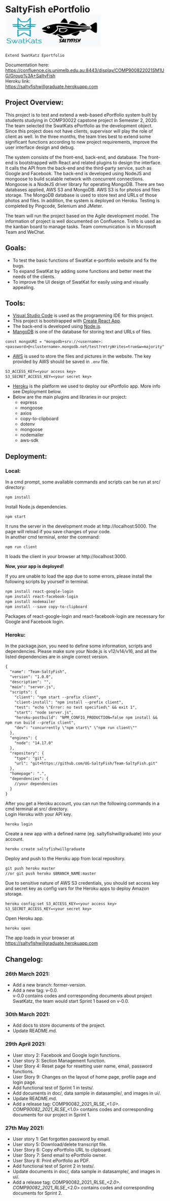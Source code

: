 # SaltyFish ePortfolio <img align="center" width="300" height="100" src="/ui/logo.png"> <br>
    Extend SwatKatz Eportfolio
Documentation here:<br> 
https://confluence.cis.unimelb.edu.au:8443/display/COMP900822021SM1UG/Group%3A+SaltyFish <br>
Heroku link:<br> 
https://saltyfishwillgraduate.herokuapp.com <br>

## Project Overview:
This project is to test and extend a web-based ePortfolio system built by students studying in COMP30022 capstone project in Semester 2, 2020. The team selected the SwatKats ePortfolio as the development object. Since this project does not have clients, supervisor will play the role of client as well. In the three months, the team tries best to extend some significant functions according to new project requirements, improve the user interface design and debug.<br>

The system consists of the front-end, back-end, and database. The front-end is bootstrapped with React and related plugins to design the interface. It calls the API from the back-end and the third-party service, such as Google and Facebook. The back-end is developed using NodeJS and mongoose to build scalable network with concurrent connections. Mongoose is a NodeJS driver library for operating MongoDB. There are two databases applied, AWS S3 and MongoDB. AWS S3 is for photos and files storage. The MongoDB database is used to store text and URLs of those photos and files. In addition, the system is deployed on Heroku. Testing is completed by Pingcode, Selenium and JMeter.<br>

The team will run the project based on the Agile development model. The information of project is well documented on Confluence. Trello is used as the kanban board to manage tasks. Team communication is in Microsoft Team and WeChat.<br>
  
## Goals:<br>
* To test the basic functions of SwatKat e-portfolio website and fix the bugs.<br>
* To expand SwatKat by adding some functions and better meet the needs of the clients.<br>
* To improve the UI design of SwatKat for easily using and visually appealing.<br>

## Tools:<br>
* [Visual Studio Code](https://code.visualstudio.com) is used as the programming IDE for this project.<br> 
* This project is bootstrapped with [Create React App](https://github.com/facebook/create-react-app).<br>
* The back-end is developed using [Node.js](https://nodejs.org/en/download/).<br>
* [MangoDB](https://www.mongodb.com/) is one of the database for storing text and URLs of files.<br>
```
const mongoURI = "mongodb+srv://<username>:<password>@<clustername>.mongodb.net/test?retryWrites=true&w=majority"
```
* [AWS](https://aws.amazon.com/cn/) is used to store the files and pictures in the website. The key provided by AWS should be saved in `.env` file.<br>
```
S3_ACCESS_KEY=<your access key>
S3_SECRET_ACCESS_KEY=<your secret key>
```
* [Heroku](https://id.heroku.com/login) is the platform we used to deploy our ePortfolio app. More info see Deployment below.<br>
* Below are the main plugins and libraries in our project:
    - express
    - mongoose
    - axios
    - copy-to-clipboard
    - dotenv
    - mongoose
    - nodemailer
    - aws-sdk

## Deployment:<br>
### Local:<br>
In a cmd prompt, some available commands and scripts can be run at src/ directory:<br>
```
npm install
``` 
Install Node.js dependencies.<br>

```
npm start
``` 
It runs the server in the development mode at http://localhost:5000. The page will reload if you save changes of your code.<br>
In another cmd terminal, enter the command:<br>
```
npm run client
``` 
It loads the client in your browser at http://localhost:3000. <br>

**Now, your app is deployed!**<br>

If you are unable to load the app due to some errors, please install the following scripts by yourself in terminal.<br>
```
npm install react-google-login
npm install react-facebook-login
npm install nodemailer
npm install --save copy-to-clipboard
```
Packages of react-google-login and react-facebook-login are necessary for Google and Facebook login.<br>

### Heroku:<br>
In the package.json, you need to define some information, scripts and dependencies. Please make sure your Node.js is v12/v14/v16, and all the listed dependencies are in single correct version.<br>
```
{
  "name": "Team-SaltyFish",
  "version": "1.0.0",
  "description": "",
  "main": "server.js",
  "scripts": {
    "client": "npm start --prefix client",
    "client-install": "npm install --prefix client",
    "test": "echo \"Error: no test specified\" && exit 1",
    "start": "node server.js",
    "heroku-postbuild": "NPM_CONFIG_PRODUCTION=false npm install && npm run build --prefix client",
    "dev": "concurrently \"npm start\" \"npm run client\""
  },
  "engines": {
    "node": "14.17.0"
  },
  "repository": {
    "type": "git",
    "url": "git+https://github.com/UG-SaltyFish/Team-SaltyFish.git"
  },
  "homepage": ".",
  "dependencies": {
    //your dependencies
  }
}
```
After you get a Heroku account, you can run the following commands in a cmd terminal at src/ directory.<br>
Login Heroku with your API key.<br>
```
heroku login
```
Create a new app with a defined name (eg. saltyfishwillgraduate) into your account.<br>
```
heroku create saltyfishwillgraduate
```
Deploy and push to the Heroku app from local repository.<br>
```
git push heroku master
//or git push heroku $BRANCH_NAME:master
```
Due to sensitive nature of AWS S3 credentials, you should set access key and secret key as config vars for the Heroku apps to deploy Amazon storage.<br>
```
heroku config:set S3_ACCESS_KEY=<your access key> S3_SECRET_ACCESS_KEY=<your secret key>
```
Open Heroku app.<br>
```
heroku open
```
The app loads in your browser at https://saltyfishwillgraduate.herokuapp.com <br>


## Changelog:<br>
### 26th March 2021:<br>
* Add a new branch: former-version.<br>
* Add a new tag: v-0.0.<br>
  v-0.0 contains codes and corresponding documents about project SwatKatz, the team would start Sprint 1 based on v-0.0.<br>        
### 30th March 2021:<br>
* Add docs to store documents of the project.<br>
* Update README.md.<br>
### 29th April 2021:<br>
* User story 2: Facebook and Google login functions.<br>
* User story 3: Section Management function.<br>
* User Story 4: Reset page for resetting user name, email, password functions.<br>
* User Story 9: Changes on the layout of home page, profile page and login page.<br>
* Add functional test of Sprint 1 in tests/.<br>
* Add documents in doc/, data sample in datasample/, and images in ui/.<br>
* Update README.md.<br>
* Add a release tag: COMP90082_2021_RLSE_<UG>_<1.0>.<br>
  COMP90082_2021_RLSE_<UG>_<1.0> contains codes and corresponding documents for our project in Sprint 1.<br>
### 27th May 2021:<br>
* User story 1: Get forgotten password by email.<br>
* User story 5: Download/delete transcript file.<br>
* User Story 6: Copy ePortfolio URL to clipboard.<br>
* User Story 7: Send email to ePortfolio owner.<br>
* User Story 8: Print ePortfolio as PDF.<br>    
* Add functional test of Sprint 2 in tests/.<br>
* Update documents in doc/, data sample in datasample/, and images in ui/.<br>
* Add a release tag: COMP90082_2021_RLSE_<UG>_<2.0>.<br>
  COMP90082_2021_RLSE_<UG>_<2.0> contains codes and corresponding documents for Sprint 2.<br> 
